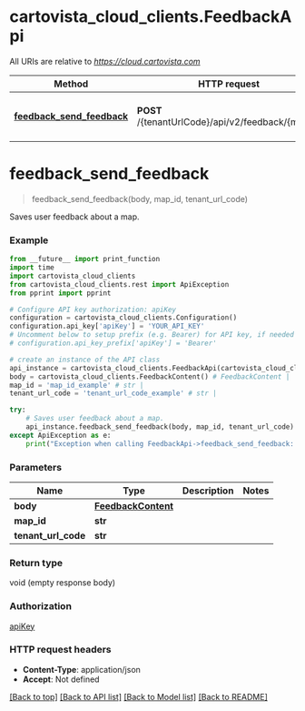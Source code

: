 # cartovista_cloud_clients.FeedbackApi

All URIs are relative to *https://cloud.cartovista.com*

Method | HTTP request | Description
------------- | ------------- | -------------
[**feedback_send_feedback**](FeedbackApi.md#feedback_send_feedback) | **POST** /{tenantUrlCode}/api/v2/feedback/{mapId} | Saves user feedback about a map.

# **feedback_send_feedback**
> feedback_send_feedback(body, map_id, tenant_url_code)

Saves user feedback about a map.

### Example
```python
from __future__ import print_function
import time
import cartovista_cloud_clients
from cartovista_cloud_clients.rest import ApiException
from pprint import pprint

# Configure API key authorization: apiKey
configuration = cartovista_cloud_clients.Configuration()
configuration.api_key['apiKey'] = 'YOUR_API_KEY'
# Uncomment below to setup prefix (e.g. Bearer) for API key, if needed
# configuration.api_key_prefix['apiKey'] = 'Bearer'

# create an instance of the API class
api_instance = cartovista_cloud_clients.FeedbackApi(cartovista_cloud_clients.ApiClient(configuration))
body = cartovista_cloud_clients.FeedbackContent() # FeedbackContent | 
map_id = 'map_id_example' # str | 
tenant_url_code = 'tenant_url_code_example' # str | 

try:
    # Saves user feedback about a map.
    api_instance.feedback_send_feedback(body, map_id, tenant_url_code)
except ApiException as e:
    print("Exception when calling FeedbackApi->feedback_send_feedback: %s\n" % e)
```

### Parameters

Name | Type | Description  | Notes
------------- | ------------- | ------------- | -------------
 **body** | [**FeedbackContent**](FeedbackContent.md)|  | 
 **map_id** | **str**|  | 
 **tenant_url_code** | **str**|  | 

### Return type

void (empty response body)

### Authorization

[apiKey](../README.md#apiKey)

### HTTP request headers

 - **Content-Type**: application/json
 - **Accept**: Not defined

[[Back to top]](#) [[Back to API list]](../README.md#documentation-for-api-endpoints) [[Back to Model list]](../README.md#documentation-for-models) [[Back to README]](../README.md)

